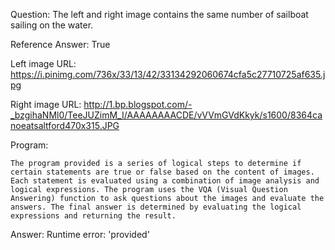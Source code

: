 Question: The left and right image contains the same number of sailboat sailing on the water.

Reference Answer: True

Left image URL: https://i.pinimg.com/736x/33/13/42/33134292060674cfa5c27710725af635.jpg

Right image URL: http://1.bp.blogspot.com/-_bzgihaNMl0/TeeJUZimM_I/AAAAAAAACDE/vVVmGVdKkyk/s1600/8364canoeatsaltford470x315.JPG

Program:

```
The program provided is a series of logical steps to determine if certain statements are true or false based on the content of images. Each statement is evaluated using a combination of image analysis and logical expressions. The program uses the VQA (Visual Question Answering) function to ask questions about the images and evaluate the answers. The final answer is determined by evaluating the logical expressions and returning the result.
```
Answer: Runtime error: 'provided'

